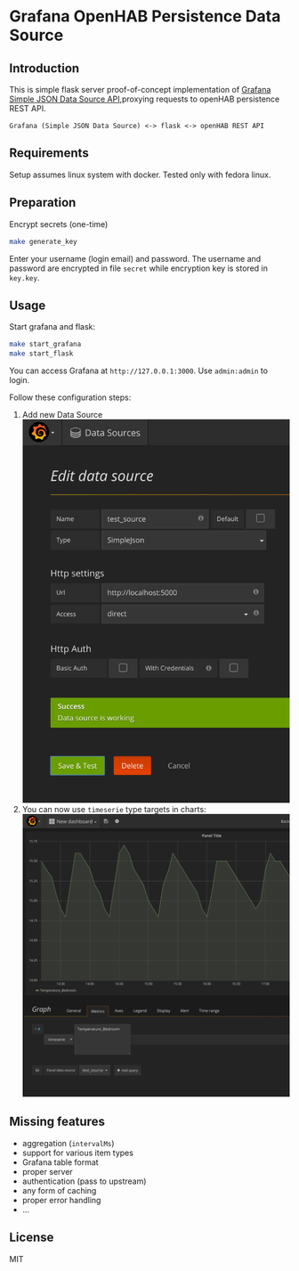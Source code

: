 # Grafana OpenHAB Persistence Data Source

## Introduction

This is simple flask server proof-of-concept implementation of  [Grafana Simple JSON Data Source API](https://github.com/grafana/simple-json-datasource),proxying requests to openHAB persistence REST API.

```text
Grafana (Simple JSON Data Source) <-> flask <-> openHAB REST API
```

## Requirements

Setup assumes linux system with docker. Tested only with fedora linux.

## Preparation

Encrypt secrets (one-time)
```bash
make generate_key
```
Enter your username (login email) and password. The username and password are encrypted in file `secret` while encryption key is stored in `key.key`.


## Usage

Start grafana and flask:
```bash
make start_grafana
make start_flask
```

You can access Grafana at `http://127.0.0.1:3000`. Use `admin:admin` to login.

Follow these configuration steps:

1. Add new Data Source ![Edit data source](doc/add-data-source.png "Edit data source")
2. You can now use `timeserie` type targets in charts: ![Example chart](doc/chart-example.png "Example chart")

## Missing features

- aggregation (`intervalMs`)
- support for various item types
- Grafana table format
- proper server
- authentication (pass to upstream)
- any form of caching
- proper error handling
- ...

## License

MIT